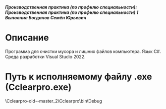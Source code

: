 ﻿                       
***Производственная практика (по профилю специальности): Производственная практика (по профилю специальности) 1***
***Выполнил Богданов Семён Юрьевич***

# Описание
				
Программа для очистки мусора и лишних файлов компьютера. Язык C#. Среда разработки Visual Studio 2022.

# Путь к исполняемому файлу .exe (Cclearpro.exe)
\Cclearpro-old--master_2\Cclearpro\bin\Debug


 